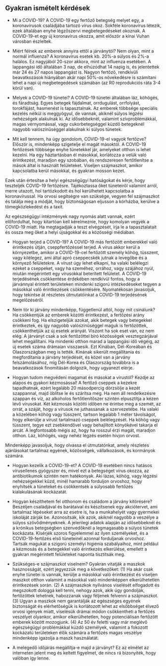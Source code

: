 ## Gyakran ismételt kérdések

- Mi a COVID-19?
  A COVID-19 egy fertőző betegség melyet egy, a koronavírusok családjába tartozó vírus okoz. Sokféle koronavírus létezik, ezek általában enyhe légzőszervi megbetegedéseket okoznak. A COVID-19-et egy új koronavírus okozza, amit először a kínai Vuhan városban észleltek.

- Miért félnek az emberek annyira ettől a járványtól? Nem olyan, mint a normál influenza?
  A koronavírus esetek kb. 20%-a súlyos és 2%-a halálos. Ez nagyjából 20-szor akkora, mint az influenza esetében. A lappangási idő általában 3 nap, de elhúzódhat 14 napig is, és jelentettek már 24 és 27 napos lappangást is. Nagyon fertőző, rendkívüli beavatkozások hiányában akár napi 50%-os növekedésre is számítani lehet a napi új megbetegedések számában (az R0 reprodukciós ráta 3-4 körül van).

* Melyek a COVID-19 tünetei?
  A COVID-19 tünetei általában láz, köhögés, és fáradtság. Egyes betegek fájdalmat, orrdugulást, orrfolyást, torokfájást, hasmenést is tapasztalnak. Az emberek többsége speciális kezelés nélkül is meggyógyul, de vannak, akiknél súlyos légzési nehézségek alakulnak ki. Az idősebbeknél, valamint szívproblémákkal, magas vérnyomással, vagy cukorbetegséggel küzdő betegeknél nagyobb valószínűséggel alakulnak ki súlyos tünetek.

* Mit kell tennem, ha úgy gondolom, COVID-19-el vagyok fertőzve?
  Először is, mindenképp szigetelje el magát másoktól. A COVID-19 fertőzések többsége enyhe tünetekkel jár, amelyeket otthon is lehet kezelni. Ha egy háztartásban él másokkal, korlátozza a velük való érintkezést, maradjon egy szobában, és rendszeresen fertőtlenítse a mások által is használt felületeket. Viseljen szájmaszkot, amikor kapcsolatba kerül másokkal, és gyakran mosson kezet.

Ezek után értesítse a helyi egészségügyi hatóságokat és kérje, hogy teszteljék COVID-19 fertőzésre. Tájékoztassa őket tüneteiről valamint arról, merre utazott, hol tartózkodott és hol kerülhetett kapcsolatba a koronavírussal. Ha orvosi segítségre van szüksége, vegyen fel szájmaszkot és találja meg a módját, hogy biztonságosan eljusson a kórházba, kerülve a tömegközlekedést és a taxit.

Az egészségügyi intézmények nagy nyomás alatt vannak, ezért előfordulhat, hogy kitartóan kell kérelmeznie, hogy komolyan vegyék a COVID-19 miatt. Ha megtagadják a teszt elvégzését, írja le a tapasztalatait és ossza meg őket a helyi újságokkal és a közösségi médiában.

- Hogyan terjed a COVID-19?
  A COVID-19 más fertőzött emberekkel való érintkezés útján, cseppfertőzéssel terjed. A vírus akkor kerül a környezetbe, amikor a COVID-19-cel fertőzött személy köhög, tüsszent, vagy kilélegez, ami által apró cseppecskék jutnak a levegőbe és a környező felületekre. A vírust úgy lehet elkapni, ha valaki belélegzi ezeket a cseppeket, vagy ha szeméhez, orrához, vagy szájához nyúl, miután megérintett egy vírusokkal beterített felületet. A COVID-19 terjedésének csökkentése érdekében rendkívül fontos, hogy a járvánnyal érintett területeken mindenki szigorú intézkedéseket tegyen a másokkal való érintkezések csökkentésére. Nyomatékosan javasoljuk, hogy tekintse át részletes útmutatóinkat a COVID-19 terjedésének megelőzéséről.

- Nem tör ki járvány mindenképp, függetlenül attól, hogy mit csinálunk?
  Ha csökkentjük az emberek közötti érintkezést, a fertőzési arány csökkeni fog. Ha elszigeteljük azokat, akik betegek vagy betegekkel érintkeztek, és így nagyobb valószínűséggel maguk is fertőzöttek, csökkenthetjük az új esetek arányát. Viszont ha sok eset van, ez nem elég. A járványt csak a sok fertőzöttel bíró közösségek vesztegzárjával lehet megállítani. Ha mindenki otthon marad a lappangási idő végéig, az új esetek száma drámaian visszaesik. Ezt Kínában, Dél-Koreában és Olaszországban meg is tették. Kínának sikerült megállítania és megfordítania a járvány terjedését, és közel van a járvány felszámolásához, míg Dél-Korea és Olaszország továbbra is a beavatkozások finomításán dolgozik, hogy ugyanezt elérje.

* Hogyan tudom megvédeni magamat és másokat a vírustól?
  Kezdje az alapos és gyakori kézmosással! A fertőző cseppek a kezekre tapadhatnak, ezért legalább 20 másodpercig dörzsölje a kezét szappannal, majd öblítse le és szárítsa meg. Ha nem áll rendelkezésre szappan és víz, az alkoholos fertőtlenítőszer szintén elpusztítja a kézen lévő vírusokat. Két kézmosás közötti időben ne érintse meg a szemét, az orrát, a száját, hogy a vírusok ne juthassanak a szervezetébe. Ha valaki a közelében köhög vagy tüsszent, tartson legalább 1 méter távolságot, hogy elkerülje a vírust tartalmazó cseppek belélegzését. Ha köhög vagy tüsszent, tegye ezt zsebkendővel vagy behajlított könyökével takarja el arcát. A legfontosabb mégis az, hogy ha rosszul érzi magát, maradjon otthon. Láz, köhögés, vagy nehéz légzés esetén hívjon orvost.

Mindenképp javasoljuk, hogy olvassa el útmutatónkat, amely részletes ajánlásokat tartalmaz egyének, közösségek, vállalkozások, és kormányok számára.

- Hogyan kezelik a COVID-19-et?
  A COVID-19 esetében nincs hatásos vírusellenes gyógyszer és, mivel ezt a betegséget vírus okozza, az antibiotikumok szintén nem hatékonyak. Aki lázas, köhög, vagy légzési nehézségekkel küzd, minél hamarabb forduljon orvoshoz, hogy enyhítsék a tüneteket és csökkentsék a súlyosabb fertőzés kialakulásának kockázatát.

- Hogyan készíthetem fel otthonom és családom a járvány kitörésére?
  Beszéljen családjával és barátaival és készítsenek egy akciótervet, ami tartalmaz lépéseket arra az esetre is, ha a munkahelyét vagy gyermekei iskoláját zárják be. Azonosítsák, kik azok, akiknél nagyobb a veszélye a súlyos szövődményeknek. A jelenlegi adatok alapján az idősebbeknél és a krónikus betegségben szenvedőknél a legmagasabb a súlyos tünetek kockázata. Kísérjék szoros figyelemmel az ilyen személyeket, és a COVID-19-fertőzés első tüneteinél azonnal forduljanak orvoshoz. Tartsák magukat a szigorú személyi higiénia szabályaihoz, mint például a kézmosás és a betegekkel való érintkezés elkerülése, emellett a gyakran megérintett felületeket naponta tisztítsák meg.

- Szükséges-e szájmaszkot viselnem?
  Gyakran vitatják a maszkok hasznosságát, ezért jegyezzük meg a következőket: (1) Ha akár csak enyhe tünetei is vannak, kerülje a másokkal való érintkezést és viseljen maszkot otthon valamint a másokkal való mindenképpen elkerülhetetlen érintkezések során. (2) A szájmaszkok nyilvános viselését elfogadott és megszokott dologgá kell tenni, nehogy azok, akik úgy gondolják, fertőzöttek lehetnek, habozzanak vagy féljenek felvenni a szájmaszkot. (3) Ugyan a maszkok nem garantálják az egészséges egyének biztonságát és elérhetőségük is korlátozott lehet az elsőbbséget élvező orvosi igények miatt, viselésük drámai módon csökkentheti a fertőzés veszélyet olyankor, amikor elkerülhetetlen, hogy potenciálisan fertőzött emberek között mozogjunk. (4) Az 50 év feletti vagy már meglévő egészségügyi problémákkal küzdő személyek, valamint a fokozott kockázatú területeken élők számára a fertőzés magas veszélye mindenképp igazolja a maszk használatát.

- A melegedő időjárás megállítja-e majd a járványt?
  Ez az elmélet az interneten jelent meg és keltett figyelmet, de nincs rá bizonyíték, hogy valóban így lenne.
